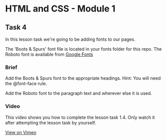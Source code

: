 # HTML and CSS - Module 1

## Task 4

In this lesson task we're going to be adding fonts to our pages.

The 'Boots & Spurs' font file is located in your fonts folder for this repo. The Roboto font is available from [Google Fonts](https://fonts.google.com/specimen/Roboto)

### Brief

Add the Boots & Spurs font to the appropriate headings. Hint: You will need the @font-face rule.

Add the Roboto font to the paragraph text and wherever else it is used.

### Video

This video shows you how to complete the lesson task 1.4. Only watch it after attempting the lesson task by yourself.

[View on Vimeo](https://vimeo.com/manage/478525431/general)
